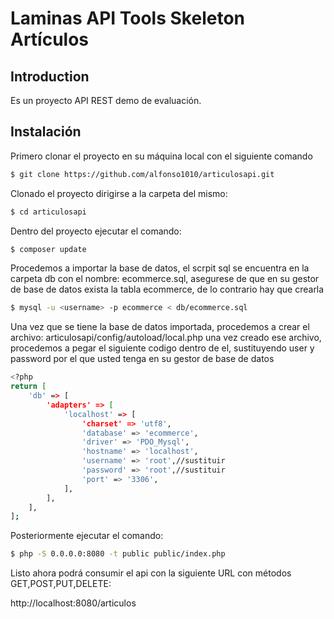 Laminas API Tools Skeleton Artículos
======================================

## Introduction

Es un proyecto API REST demo de evaluación.

## Instalación

Primero clonar el proyecto en su máquina local con el siguiente comando
```bash
$ git clone https://github.com/alfonso1010/articulosapi.git
```
Clonado el proyecto dirigirse a la carpeta del mismo:
```bash
$ cd articulosapi
```
Dentro del proyecto ejecutar el comando:
```bash
$ composer update
```
Procedemos a importar la base de datos, el scrpit sql se encuentra en la carpeta db con el nombre: ecommerce.sql, asegurese de que en su gestor de base de datos exista la tabla ecommerce, de lo contrario hay que crearla 
```bash
$ mysql -u <username> -p ecommerce < db/ecommerce.sql
```
Una vez que se tiene la base de datos importada, procedemos a crear el archivo: articulosapi/config/autoload/local.php una vez creado ese archivo, procedemos a pegar el siguiente codigo dentro de el, sustituyendo user y password por el que usted tenga en su gestor de base de datos
```bash
<?php
return [
    'db' => [
        'adapters' => [
            'localhost' => [
                'charset' => 'utf8',
                'database' => 'ecommerce',
                'driver' => 'PDO_Mysql',
                'hostname' => 'localhost',
                'username' => 'root',//sustituir
                'password' => 'root',//sustituir
                'port' => '3306',
            ],
        ],
    ],
];

```
Posteriormente ejecutar el comando:
```bash
$ php -S 0.0.0.0:8080 -t public public/index.php
```
Listo ahora podrá consumir el api con la siguiente URL con métodos GET,POST,PUT,DELETE:

http://localhost:8080/articulos



